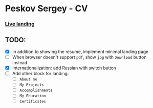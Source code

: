 # Peskov Sergey - CV
### [Live landing](https://peskov.dev/)


## TODO:
- [x] In addition to showing the resume, implement minimal landing page
- [ ] When browser doesn't support `pdf`, show `jpg` with `Download` button instead
- [x] Internationalization: add Russian with switch button
- [ ] Add other block for landing:
  - [ ] `About me`
  - [ ] `My Projects`
  - [ ] `Accomplishments`
  - [ ] `My Education`
  - [ ] `Certificates`
